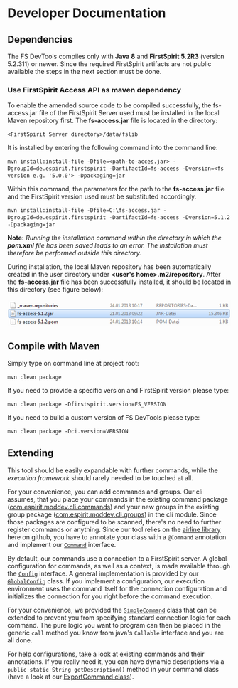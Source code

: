 # Developer Documentation

## Dependencies
The FS DevTools compiles only with **Java 8** and **FirstSpirit 5.2R3** (version 5.2.311) or newer. Since the required FirstSpirit artifacts are not public available the steps in the next section must be done.

### Use FirstSpirit Access API as maven dependency

To enable the amended source code to be compiled successfully, the fs-access.jar file of the FirstSpirit Server used must be installed in the local Maven repository first. The **fs-access.jar** file is located in the directory:
```
<FirstSpirit Server directory>/data/fslib
```
It is installed by entering the following command into the command line:
```console
mvn install:install-file -Dfile=<path-to-acces.jar> -DgroupId=de.espirit.firstspirit -DartifactId=fs-access -Dversion=<fs version e.g. '5.0.0'> -Dpackaging=jar
```
Within this command, the parameters for the path to the **fs-access.jar** file and the FirstSpirit version used must be substituted accordingly.
```console
mvn install:install-file -Dfile=C:\fs-access.jar -DgroupId=de.espirit.firstspirit -DartifactId=fs-access -Dversion=5.1.2 -Dpackaging=jar
```

**Note:** *Running the installation command within the directory in which the **pom.xml** file has been saved leads to an error. The installation must therefore be performed outside this directory.*

During installation, the local Maven repository has been automatically created in the user directory under **<user's home>.m2/repository**. After the **fs-access.jar** file has been successfully installed, it should be located in this directory (see figure below):

![Local Maven repository with installed fs-access.jar file](images/local_maven.gif)

## Compile with Maven
Simply type on command line at project root:

```console
mvn clean package
```

If you need to provide a specific version and FirstSpirit version please type:

```
mvn clean package -Dfirstspirit.version=FS_VERSION
```

If you need to build a custom version of FS DevTools please type:

```
mvn clean package -Dci.version=VERSION
```


## Extending

This tool should be easily expandable with further commands, while the *execution framework* should rarely needed to be touched at all. 

For your convenience, you can add commands and groups. Our cli assumes, that you place your commands in the existing command package ([com.espirit.moddev.cli.commands](https://github.com/e-Spirit/FSDevTools/tree/master/fsdevtools-cli/src/main/java/com/espirit/moddev/cli/commands)) and your new groups in the existing group package ([com.espirit.moddev.cli.groups](https://github.com/e-Spirit/FSDevTools/tree/master/fsdevtools-cli/src/main/java/com/espirit/moddev/cli/groups)) in the cli module. Since those packages are configured to be scanned, there's no need to further register commands or anything. 
Since our tool relies on the [airline library](https://github.com/airlift/airline) here on github, you have to annotate your class with a `@Command` annotation and implement our [`Command`](https://github.com/e-Spirit/FSDevTools/blob/master/fsdevtools-cli-api/src/main/java/com/espirit/moddev/cli/api/command/Command.java) interface. 

By default, our commands use a connection to a FirstSpirit server. A global configuration for commands, as well as a context, is made available through the [`Config`](https://github.com/e-Spirit/FSDevTools/blob/master/fsdevtools-cli-api/src/main/java/com/espirit/moddev/cli/api/configuration/Config.java) interface. A general implementation is provided by our [`GlobalConfig`](https://github.com/e-Spirit/FSDevTools/blob/master/fsdevtools-cli/src/main/java/com/espirit/moddev/cli/configuration/GlobalConfig.java) class. If you implement a configuration, our execution environment uses the command itself for the connection configuration and initializes the connection for you right before the command execution. 

For your convenience, we provided the [`SimpleCommand`](https://github.com/e-Spirit/FSDevTools/blob/master/fsdevtools-cli/src/main/java/com/espirit/moddev/cli/commands/SimpleCommand.java) class that can be extended to prevent you from specifying standard connection logic for each command. The pure logic you want to program can then be placed in the generic `call` method you know from java's `Callable` interface and you are all done.

For help configurations, take a look at existing commands and their annotations. If you really need it, you can have dynamic descriptions via a `public static String getDescription()` method in your command class (have a look at our [ExportCommand class](https://github.com/e-Spirit/FSDevTools/blob/master/fsdevtools-cli/src/main/java/com/espirit/moddev/cli/commands/export/ExportCommand.java)).
